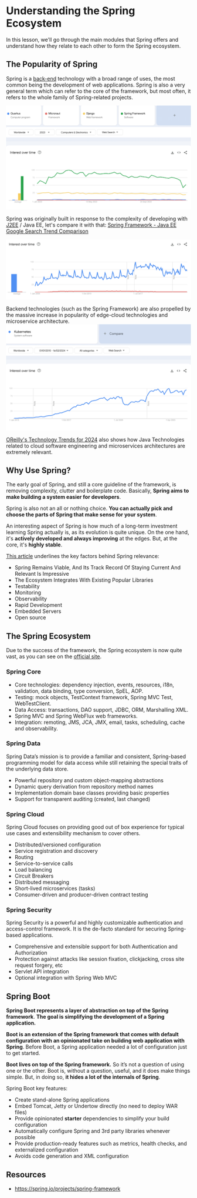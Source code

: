 # Understanding the Spring Ecosystem

In this lesson, we'll go through the main modules that Spring offers and understand how they relate to each other to form the Spring ecosystem.

## The Popularity of Spring
Spring is a [back-end](https://en.wikipedia.org/wiki/Front_and_back_ends) technology with a broad range of uses, the most common being the development of web applications. Spring is also a very general term which can refer to the core of the framework, but most often, it refers to the whole family of Spring-related projects.

![](images/m1-spring-trends.png)

Spring was originally built in response to the complexity of developing with [J2EE](https://www.oracle.com/technetwork/java/javaee/appmodel-135059.html) / Java EE, let's compare it with that: [Spring Framework - Java EE Google Search Trend Comparison](https://trends.google.com/trends/explore?date=all&q=%2Fm%2F0dhx5b,Java%20EE)

![](images/m1-spring-vs-javaee-trends.png)

Backend technologies (such as the Spring Framework) are also propelled by the massive increase in popularity of edge-cloud technologies and microservice architecture. 
![](images/m1-kubernetes-trend.png)

[OReilly's Technology Trends for 2024](https://www.oreilly.com/radar/technology-trends-for-2024/) also shows how Java Technologies related to cloud software engineering and microservices architectures are extremely relevant.


## Why Use Spring?
The early goal of Spring, and still a core guideline of the framework, is removing complexity, clutter and boilerplate code. Basically, **Spring aims to make building a system easier for developers**. 

Spring is also not an all or nothing choice. **You can actually pick and choose the parts of Spring that make sense for your system**.

An interesting aspect of Spring is how much of a long-term investment learning Spring actually is, as its evolution is quite unique. On the one hand, it's **actively developed and always improving** at the edges. But, at the core, it's **highly stable**. 

[This article](https://medium.com/javarevisited/10-reasons-why-it-is-worth-learning-spring-boot-in-2023-fd06bf833de8) underlines the key factors behind Spring relevance:
* Spring Remains Viable, And Its Track Record Of Staying Current And Relevant Is Impressive
* The Ecosystem Integrates With Existing Popular Libraries
* Testability
* Monitoring
* Observability
* Rapid Development
* Embedded Servers
* Open source


## The Spring Ecosystem
Due to the success of the framework, the Spring ecosystem is now quite vast, as you can see on the [official site](https://spring.io/projects/spring-framework).

### Spring Core
* Core technologies: dependency injection, events, resources, i18n, validation, data binding, type conversion, SpEL, AOP.
* Testing: mock objects, TestContext framework, Spring MVC Test, WebTestClient.
* Data Access: transactions, DAO support, JDBC, ORM, Marshalling XML.
* Spring MVC and Spring WebFlux web frameworks.
* Integration: remoting, JMS, JCA, JMX, email, tasks, scheduling, cache and observability.

### Spring Data
Spring Data’s mission is to provide a familiar and consistent, Spring-based programming model for data access while still retaining the special traits of the underlying data store.

* Powerful repository and custom object-mapping abstractions
* Dynamic query derivation from repository method names
* Implementation domain base classes providing basic properties
* Support for transparent auditing (created, last changed)

### Spring Cloud
Spring Cloud focuses on providing good out of box experience for typical use cases and extensibility mechanism to cover others.

* Distributed/versioned configuration
* Service registration and discovery
* Routing
* Service-to-service calls
* Load balancing
* Circuit Breakers
* Distributed messaging
* Short-lived microservices (tasks)
* Consumer-driven and producer-driven contract testing

### Spring Security
Spring Security is a powerful and highly customizable authentication and access-control framework. It is the de-facto standard for securing Spring-based applications.

* Comprehensive and extensible support for both Authentication and Authorization
* Protection against attacks like session fixation, clickjacking, cross site request forgery, etc
* Servlet API integration
* Optional integration with Spring Web MVC

## Spring Boot

**Spring Boot represents a layer of abstraction on top of the Spring framework**. **The goal is simplifying the development of a Spring application.** 

**Boot is an extension of the Spring framework that comes with default configuration with an opinionated take on building web application with Spring**. Before Boot, a Spring application needed a lot of configuration just to get started. 

**Boot lives on top of the Spring framework.** So it’s not a question of using one or the other. Boot is, without a question, useful, and it does make things simple. But, in doing so, **it hides a lot of the internals of Spring**.

Spring Boot key features:

* Create stand-alone Spring applications
* Embed Tomcat, Jetty or Undertow directly (no need to deploy WAR files)
* Provide opinionated **starter** dependencies to simplify your build configuration
* Automatically configure Spring and 3rd party libraries whenever possible
* Provide production-ready features such as metrics, health checks, and externalized configuration
* Avoids code generation and XML configuration

## Resources
- https://spring.io/projects/spring-framework
